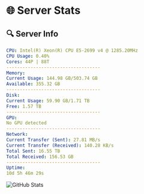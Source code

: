 # 🌐 Server Stats
## 🔍 Server Info
```yaml
CPU: Intel(R) Xeon(R) CPU E5-2699 v4 @ 1285.20MHz
CPU Usage: 0.40%
Cores: 44P | 88T
-----------------------------------
Memory:
Current Usage: 144.98 GB/503.74 GB
Available: 355.32 GB
-----------------------------------
Disk:
Current Usage: 59.90 GB/1.71 TB
Free: 1.57 TB
-----------------------------------
GPU:
No GPU detected
-----------------------------------
Network:
Current Transfer (Sent): 27.81 MB/s
Current Transfer (Received): 140.28 KB/s
Total Sent: 16.55 TB
Total Received: 156.53 GB
-----------------------------------
Uptime:
10d 5h 46m 29s
```
![GitHub Stats](https://img.shields.io/badge/Updated-2025-03-18_03:09:18-blue)